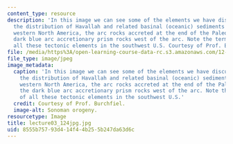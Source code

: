 ```yaml
---
content_type: resource
description: 'In this image we can see some of the elements we have discussed previously:
  the distribution of Havallah and related basinal (oceanic) sediments thrust onto
  western North America, the arc rocks accreted at the end of the Paleozoic and the
  dark blue arc accretionary prism rocks west of the arc. Note the termination of
  all these tectonic elements in the southwest U.S. Courtesy of Prof. Burchfiel.'
file: /media/https%3A/open-learning-course-data-rc.s3.amazonaws.com/12-114-field-geology-i-fall-2005/8555b75793d414f44b255b247da63d6c_lecture03_124jpg.jpg
file_type: image/jpeg
image_metadata:
  caption: 'In this image we can see some of the elements we have discussed previously:
    the distribution of Havallah and related basinal (oceanic) sediments thrust onto
    western North America, the arc rocks accreted at the end of the Paleozoic and
    the dark blue arc accretionary prism rocks west of the arc. Note the termination
    of all these tectonic elements in the southwest U.S.'
  credit: Courtesy of Prof. Burchfiel.
  image-alt: Sonoman orogeny.
resourcetype: Image
title: lecture03_124jpg.jpg
uid: 8555b757-93d4-14f4-4b25-5b247da63d6c
---
```

